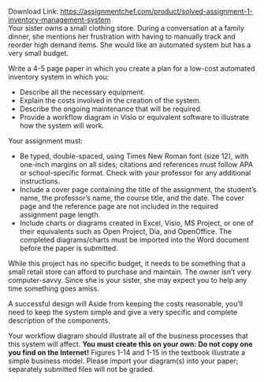 Download Link: https://assignmentchef.com/product/solved-assignment-1-inventory-management-system
<br>
Your sister owns a small clothing store. During a conversation at a family dinner, she mentions her frustration with having to manually track and reorder high demand items. She would like an automated system but has a very small budget.

Write a 4-5 page paper in which you create a plan for a low-cost automated inventory system in which you:

<ul>

 <li>Describe all the necessary equipment.</li>

 <li>Explain the costs involved in the creation of the system.</li>

 <li>Describe the ongoing maintenance that will be required.</li>

 <li>Provide a workflow diagram in Visio or equivalent software to illustrate how the system will work.</li>

</ul>

Your assignment must:

<ul>

 <li>Be typed, double-spaced, using Times New Roman font (size 12), with one-inch margins on all sides; citations and references must follow APA or school-specific format. Check with your professor for any additional instructions.</li>

 <li>Include a cover page containing the title of the assignment, the student’s name, the professor’s name, the course title, and the date. The cover page and the reference page are not included in the required assignment page length.</li>

 <li>Include charts or diagrams created in Excel, Visio, MS Project, or one of their equivalents such as Open Project, Dia, and OpenOffice. The completed diagrams/charts must be imported into the Word document before the paper is submitted.</li>

</ul>




While this project has no specific budget, it needs to be something that a small retail store can afford to purchase and maintain. The owner isn’t very computer-savvy. Since she is your sister, she may expect you to help any time something goes amiss.

A successful design will Aside from keeping the costs reasonable, you’ll need to keep the system simple and give a very specific and complete description of the components.

Your workflow diagram should illustrate all of the business processes that this system will affect. <strong>You must create this on your own: Do not copy one you find on the Internet!</strong> Figures 1-14 and 1-15 in the textbook illustrate a simple business model. Please import your diagram(s) into your paper; separately submitted files will not be graded.